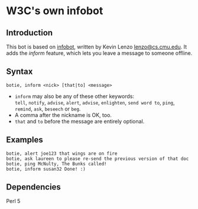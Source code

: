 
# W3C's own infobot

## Introduction

This bot is based on [infobot](http://www.infobot.org/), written by Kevin Lenzo <lenzo@cs.cmu.edu>.
It adds the *inform* feature, which lets you leave a message to someone offline.

## Syntax

```
botie, inform <nick> [that|to] <message>
```

* `inform` may also be any of these other keywords:  
`tell`, `notify`, `advise`, `alert`, `advise`, `enlighten`, `send word to`, `ping`, `remind`, `ask`, `beseech` or `beg`.
* A comma after the nickname is OK, too.
* `that` and `to` before the message are entirely optional.

## Examples

```
botie, alert joe123 that wings are on fire
botie, ask laureen to please re-send the previous version of that doc
botie, ping McNulty, The Bunks called!
botie, inform susan32 Done! :)
```

## Dependencies

Perl 5

